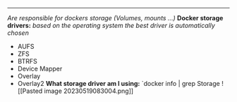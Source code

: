 ****
*Are responsible for dockers storage (Volumes, mounts ...)*
**Docker storage drivers:**
*based on the operating system the best driver is automatically chosen*
- AUFS
- ZFS
- BTRFS
- Device Mapper
- Overlay
- Overlay2
**What storage driver am I using:**
`docker info | grep Storage
![[Pasted image 20230519083004.png]]

